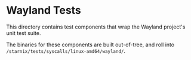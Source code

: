 # Wayland Tests

This directory contains test components that wrap the Wayland project's unit test suite.

The binaries for these components are built out-of-tree, and roll into
`/starnix/tests/syscalls/linux-amd64/wayland/`.